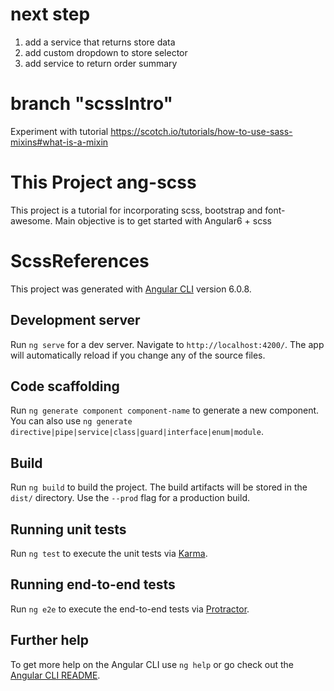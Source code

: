 # next step
 1. add a service that returns store data
 2. add custom dropdown to store selector
 3. add service to return order summary
# branch "scssIntro" 
 Experiment with tutorial 
 https://scotch.io/tutorials/how-to-use-sass-mixins#what-is-a-mixin
# This Project ang-scss
This project is a tutorial for incorporating scss, bootstrap and font-awesome.
Main objective is to get started with Angular6 + scss 
# ScssReferences

This project was generated with [Angular CLI](https://github.com/angular/angular-cli) version 6.0.8.

## Development server

Run `ng serve` for a dev server. Navigate to `http://localhost:4200/`. The app will automatically reload if you change any of the source files.

## Code scaffolding

Run `ng generate component component-name` to generate a new component. You can also use `ng generate directive|pipe|service|class|guard|interface|enum|module`.

## Build

Run `ng build` to build the project. The build artifacts will be stored in the `dist/` directory. Use the `--prod` flag for a production build.

## Running unit tests

Run `ng test` to execute the unit tests via [Karma](https://karma-runner.github.io).

## Running end-to-end tests

Run `ng e2e` to execute the end-to-end tests via [Protractor](http://www.protractortest.org/).

## Further help

To get more help on the Angular CLI use `ng help` or go check out the [Angular CLI README](https://github.com/angular/angular-cli/blob/master/README.md).
